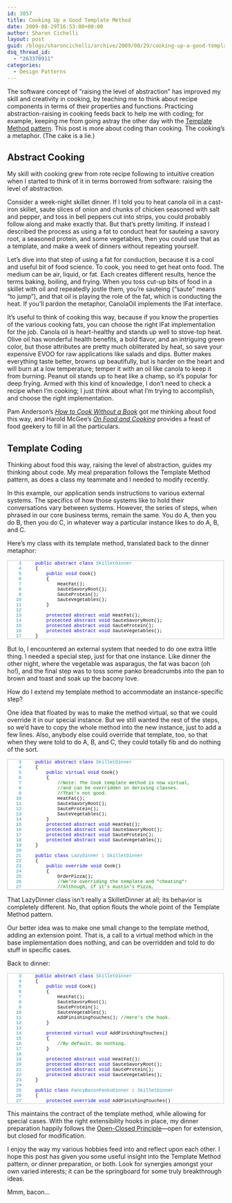 ```yaml
---
id: 3857
title: Cooking Up a Good Template Method
date: 2009-08-29T16:53:00+00:00
author: Sharon Cichelli
layout: post
guid: /blogs/sharoncichelli/archive/2009/08/29/cooking-up-a-good-template-method.aspx
dsq_thread_id:
  - "263370911"
categories:
  - Design Patterns
---
```

The software concept of &#8220;raising the level of abstraction&#8221; has improved my skill and creativity in cooking, by teaching me to think about recipe components in terms of their properties and functions. Practicing abstraction-raising in cooking feeds back to help me with coding; for example, keeping me from going astray the other day with the [Template Method pattern](http://en.wikipedia.org/wiki/Template_method_pattern). This post is more about coding than cooking. The cooking&#8217;s a metaphor. (The cake is a lie.)

## Abstract Cooking

My skill with cooking grew from rote recipe following to intuitive creation when I started to think of it in terms borrowed from software: raising the level of abstraction.

Consider a week-night skillet dinner. If I told you to heat canola oil in a cast-iron skillet, saute slices of onion and chunks of chicken seasoned with salt and pepper, and toss in bell peppers cut into strips, you could probably follow along and make exactly that. But that&#8217;s pretty limiting. If instead I described the process as using a fat to conduct heat for sauteing a savory root, a seasoned protein, and some vegetables, then you could use that as a template, and make a week of dinners without repeating yourself.

Let&#8217;s dive into that step of using a fat for conduction, because it is a cool and useful bit of food science. To cook, you need to get heat onto food. The medium can be air, liquid, or fat. Each creates different results, hence the terms baking, boiling, and frying. When you toss cut-up bits of food in a skillet with oil and repeatedly jostle them, you&#8217;re sauteing (&#8220;saute&#8221; means &#8220;to jump&#8221;), and that oil is playing the role of the fat, which is conducting the heat. If you&#8217;ll pardon the metaphor, CanolaOil implements the IFat interface.

It&#8217;s useful to think of cooking this way, because if you know the properties of the various cooking fats, you can choose the right IFat implementation for the job. Canola oil is heart-healthy and stands up well to stove-top heat. Olive oil has wonderful health benefits, a bold flavor, and an intriguing green color, but those attributes are pretty much obliterated by heat, so save your expensive EVOO for raw applications like salads and dips. Butter makes everything taste better, browns up beautifully, but is harder on the heart and will burn at a low temperature; temper it with an oil like canola to keep it from burning. Peanut oil stands up to heat like a champ, so it&#8217;s popular for deep frying. Armed with this kind of knowledge, I don&#8217;t need to check a recipe when I&#8217;m cooking; I just think about what I&#8217;m trying to accomplish, and choose the right implementation.

Pam Anderson&#8217;s [_How to Cook Without a Book_](http://www.librarything.com/work/67701) got me thinking about food this way, and Harold McGee&#8217;s [_On Food and Cooking_](http://www.librarything.com/work/44636) provides a feast of food geekery to fill in all the particulars.

## Template Coding

Thinking about food this way, raising the level of abstraction, guides my thinking about code. My meal preparation follows the Template Method pattern, as does a class my teammate and I needed to modify recently.

In this example, our application sends instructions to various external systems. The specifics of how those systems like to hold their conversations vary between systems. However, the series of steps, when phrased in our core business terms, remain the same. You do A, then you do B, then you do C, in whatever way a particular instance likes to do A, B, and C.

Here&#8217;s my class with its template method, translated back to the dinner metaphor:

<div style="border: 1px solid #ccc;font-family: Courier New;font-size: 8pt;color: black;background: white;width: 500px">
  <p style="margin: 0px">
    <span style="color: #2b91af">&nbsp;&nbsp;&nbsp;&nbsp;3</span>&nbsp;&nbsp; &nbsp; <span style="color: blue">public</span> <span style="color: blue">abstract</span> <span style="color: blue">class</span> <span style="color: #2b91af">SkilletDinner</span>
  </p>
  
  <p style="margin: 0px">
    <span style="color: #2b91af">&nbsp;&nbsp;&nbsp;&nbsp;4</span>&nbsp;&nbsp; &nbsp; {
  </p>
  
  <p style="margin: 0px">
    <span style="color: #2b91af">&nbsp;&nbsp;&nbsp;&nbsp;5</span>&nbsp;&nbsp; &nbsp; &nbsp; &nbsp; <span style="color: blue">public</span> <span style="color: blue">void</span> Cook()
  </p>
  
  <p style="margin: 0px">
    <span style="color: #2b91af">&nbsp;&nbsp;&nbsp;&nbsp;6</span>&nbsp;&nbsp; &nbsp; &nbsp; &nbsp; {
  </p>
  
  <p style="margin: 0px">
    <span style="color: #2b91af">&nbsp;&nbsp;&nbsp;&nbsp;7</span>&nbsp;&nbsp; &nbsp; &nbsp; &nbsp; &nbsp; &nbsp; HeatFat();
  </p>
  
  <p style="margin: 0px">
    <span style="color: #2b91af">&nbsp;&nbsp;&nbsp;&nbsp;8</span>&nbsp;&nbsp; &nbsp; &nbsp; &nbsp; &nbsp; &nbsp; SauteSavoryRoot();
  </p>
  
  <p style="margin: 0px">
    <span style="color: #2b91af">&nbsp;&nbsp;&nbsp;&nbsp;9</span>&nbsp;&nbsp; &nbsp; &nbsp; &nbsp; &nbsp; &nbsp; SauteProtein();
  </p>
  
  <p style="margin: 0px">
    <span style="color: #2b91af">&nbsp;&nbsp;&nbsp;10</span>&nbsp;&nbsp; &nbsp; &nbsp; &nbsp; &nbsp; &nbsp; SauteVegetables();
  </p>
  
  <p style="margin: 0px">
    <span style="color: #2b91af">&nbsp;&nbsp;&nbsp;11</span>&nbsp;&nbsp; &nbsp; &nbsp; &nbsp; }
  </p>
  
  <p style="margin: 0px">
    <span style="color: #2b91af">&nbsp;&nbsp;&nbsp;12</span>&nbsp;
  </p>
  
  <p style="margin: 0px">
    <span style="color: #2b91af">&nbsp;&nbsp;&nbsp;13</span>&nbsp;&nbsp; &nbsp; &nbsp; &nbsp; <span style="color: blue">protected</span> <span style="color: blue">abstract</span> <span style="color: blue">void</span> HeatFat();
  </p>
  
  <p style="margin: 0px">
    <span style="color: #2b91af">&nbsp;&nbsp;&nbsp;14</span>&nbsp;&nbsp; &nbsp; &nbsp; &nbsp; <span style="color: blue">protected</span> <span style="color: blue">abstract</span> <span style="color: blue">void</span> SauteSavoryRoot();
  </p>
  
  <p style="margin: 0px">
    <span style="color: #2b91af">&nbsp;&nbsp;&nbsp;15</span>&nbsp;&nbsp; &nbsp; &nbsp; &nbsp; <span style="color: blue">protected</span> <span style="color: blue">abstract</span> <span style="color: blue">void</span> SauteProtein();
  </p>
  
  <p style="margin: 0px">
    <span style="color: #2b91af">&nbsp;&nbsp;&nbsp;16</span>&nbsp;&nbsp; &nbsp; &nbsp; &nbsp; <span style="color: blue">protected</span> <span style="color: blue">abstract</span> <span style="color: blue">void</span> SauteVegetables();
  </p>
  
  <p style="margin: 0px">
    <span style="color: #2b91af">&nbsp;&nbsp;&nbsp;17</span>&nbsp;&nbsp; &nbsp; }
  </p>
</div>

But lo, I encountered an external system that needed to do one extra little thing. I needed a special step, just for that one instance. Like dinner the other night, where the vegetable was asparagus, the fat was bacon (oh ho!), and the final step was to toss some panko breadcrumbs into the pan to brown and toast and soak up the bacony love.

How do I extend my template method to accommodate an instance-specific step?

One idea that floated by was to make the method virtual, so that we could override it in our special instance. But we still wanted the rest of the steps, so we&#8217;d have to copy the whole method into the new instance, just to add a few lines. Also, anybody else could override that template, too, so that when they were told to do A, B, and C, they could totally fib and do nothing of the sort.

<div style="border: 1px solid #ccc;font-family: Courier New;font-size: 8pt;color: black;background: white;overflow: auto;height: 300px;width: 500px">
  <p style="margin: 0px">
    <span style="color: #2b91af">&nbsp;&nbsp;&nbsp;&nbsp;3</span>&nbsp;&nbsp; &nbsp; <span style="color: blue">public</span> <span style="color: blue">abstract</span> <span style="color: blue">class</span> <span style="color: #2b91af">SkilletDinner</span>
  </p>
  
  <p style="margin: 0px">
    <span style="color: #2b91af">&nbsp;&nbsp;&nbsp;&nbsp;4</span>&nbsp;&nbsp; &nbsp; {
  </p>
  
  <p style="margin: 0px">
    <span style="color: #2b91af">&nbsp;&nbsp;&nbsp;&nbsp;5</span>&nbsp;&nbsp; &nbsp; &nbsp; &nbsp; <span style="color: blue">public</span> <span style="color: blue">virtual</span> <span style="color: blue">void</span> Cook()
  </p>
  
  <p style="margin: 0px">
    <span style="color: #2b91af">&nbsp;&nbsp;&nbsp;&nbsp;6</span>&nbsp;&nbsp; &nbsp; &nbsp; &nbsp; {
  </p>
  
  <p style="margin: 0px">
    <span style="color: #2b91af">&nbsp;&nbsp;&nbsp;&nbsp;7</span>&nbsp;&nbsp; &nbsp; &nbsp; &nbsp; &nbsp; &nbsp; <span style="color: green">//Note: The Cook template method is now virtual,</span>
  </p>
  
  <p style="margin: 0px">
    <span style="color: #2b91af">&nbsp;&nbsp;&nbsp;&nbsp;8</span>&nbsp;&nbsp; &nbsp; &nbsp; &nbsp; &nbsp; &nbsp; <span style="color: green">//and can be overridden in deriving classes. </span>
  </p>
  
  <p style="margin: 0px">
    <span style="color: #2b91af">&nbsp;&nbsp;&nbsp;&nbsp;9</span>&nbsp;&nbsp; &nbsp; &nbsp; &nbsp; &nbsp; &nbsp; <span style="color: green">//That&#8217;s not good.</span>
  </p>
  
  <p style="margin: 0px">
    <span style="color: #2b91af">&nbsp;&nbsp;&nbsp;10</span>&nbsp;&nbsp; &nbsp; &nbsp; &nbsp; &nbsp; &nbsp; HeatFat();
  </p>
  
  <p style="margin: 0px">
    <span style="color: #2b91af">&nbsp;&nbsp;&nbsp;11</span>&nbsp;&nbsp; &nbsp; &nbsp; &nbsp; &nbsp; &nbsp; SauteSavoryRoot();
  </p>
  
  <p style="margin: 0px">
    <span style="color: #2b91af">&nbsp;&nbsp;&nbsp;12</span>&nbsp;&nbsp; &nbsp; &nbsp; &nbsp; &nbsp; &nbsp; SauteProtein();
  </p>
  
  <p style="margin: 0px">
    <span style="color: #2b91af">&nbsp;&nbsp;&nbsp;13</span>&nbsp;&nbsp; &nbsp; &nbsp; &nbsp; &nbsp; &nbsp; SauteVegetables();
  </p>
  
  <p style="margin: 0px">
    <span style="color: #2b91af">&nbsp;&nbsp;&nbsp;14</span>&nbsp;&nbsp; &nbsp; &nbsp; &nbsp; }
  </p>
  
  <p style="margin: 0px">
    <span style="color: #2b91af">&nbsp;&nbsp;&nbsp;15</span>&nbsp;&nbsp; &nbsp; &nbsp; &nbsp; <span style="color: blue">protected</span> <span style="color: blue">abstract</span> <span style="color: blue">void</span> HeatFat();
  </p>
  
  <p style="margin: 0px">
    <span style="color: #2b91af">&nbsp;&nbsp;&nbsp;16</span>&nbsp;&nbsp; &nbsp; &nbsp; &nbsp; <span style="color: blue">protected</span> <span style="color: blue">abstract</span> <span style="color: blue">void</span> SauteSavoryRoot();
  </p>
  
  <p style="margin: 0px">
    <span style="color: #2b91af">&nbsp;&nbsp;&nbsp;17</span>&nbsp;&nbsp; &nbsp; &nbsp; &nbsp; <span style="color: blue">protected</span> <span style="color: blue">abstract</span> <span style="color: blue">void</span> SauteProtein();
  </p>
  
  <p style="margin: 0px">
    <span style="color: #2b91af">&nbsp;&nbsp;&nbsp;18</span>&nbsp;&nbsp; &nbsp; &nbsp; &nbsp; <span style="color: blue">protected</span> <span style="color: blue">abstract</span> <span style="color: blue">void</span> SauteVegetables();
  </p>
  
  <p style="margin: 0px">
    <span style="color: #2b91af">&nbsp;&nbsp;&nbsp;19</span>&nbsp;&nbsp; &nbsp; }
  </p>
  
  <p style="margin: 0px">
    <span style="color: #2b91af">&nbsp;&nbsp;&nbsp;20</span>&nbsp;
  </p>
  
  <p style="margin: 0px">
    <span style="color: #2b91af">&nbsp;&nbsp;&nbsp;21</span>&nbsp;&nbsp; &nbsp; <span style="color: blue">public</span> <span style="color: blue">class</span> <span style="color: #2b91af">LazyDinner</span> : <span style="color: #2b91af">SkilletDinner</span>
  </p>
  
  <p style="margin: 0px">
    <span style="color: #2b91af">&nbsp;&nbsp;&nbsp;22</span>&nbsp;&nbsp; &nbsp; {
  </p>
  
  <p style="margin: 0px">
    <span style="color: #2b91af">&nbsp;&nbsp;&nbsp;23</span>&nbsp;&nbsp; &nbsp; &nbsp; &nbsp; <span style="color: blue">public</span> <span style="color: blue">override</span> <span style="color: blue">void</span> Cook()
  </p>
  
  <p style="margin: 0px">
    <span style="color: #2b91af">&nbsp;&nbsp;&nbsp;24</span>&nbsp;&nbsp; &nbsp; &nbsp; &nbsp; {
  </p>
  
  <p style="margin: 0px">
    <span style="color: #2b91af">&nbsp;&nbsp;&nbsp;25</span>&nbsp;&nbsp; &nbsp; &nbsp; &nbsp; &nbsp; &nbsp; OrderPizza();
  </p>
  
  <p style="margin: 0px">
    <span style="color: #2b91af">&nbsp;&nbsp;&nbsp;26</span>&nbsp;&nbsp; &nbsp; &nbsp; &nbsp; &nbsp; &nbsp; <span style="color: green">//We&#8217;re overriding the template and *cheating*!</span>
  </p>
  
  <p style="margin: 0px">
    <span style="color: #2b91af">&nbsp;&nbsp;&nbsp;27</span>&nbsp;&nbsp; &nbsp; &nbsp; &nbsp; &nbsp; &nbsp; <span style="color: green">//Although, if it&#8217;s Austin&#8217;s Pizza, </span>
  </p>
  
  <p style="margin: 0px">
    <span style="color: #2b91af">&nbsp;&nbsp;&nbsp;28</span>&nbsp;&nbsp; &nbsp; &nbsp; &nbsp; &nbsp; &nbsp; <span style="color: green">//maybe that&#8217;s okay&#8230;</span>
  </p>
  
  <p style="margin: 0px">
    <span style="color: #2b91af">&nbsp;&nbsp;&nbsp;29</span>&nbsp;&nbsp; &nbsp; &nbsp; &nbsp; }
  </p>
  
  <p style="margin: 0px">
    <span style="color: #2b91af">&nbsp;&nbsp;&nbsp;30</span>&nbsp;
  </p>
  
  <p style="margin: 0px">
    <span style="color: #2b91af">&nbsp;&nbsp;&nbsp;31</span>&nbsp;&nbsp; &nbsp; &nbsp; &nbsp; <span style="color: blue">private</span> <span style="color: blue">void</span> OrderPizza()
  </p>
  
  <p style="margin: 0px">
    <span style="color: #2b91af">&nbsp;&nbsp;&nbsp;32</span>&nbsp;&nbsp; &nbsp; &nbsp; &nbsp; {
  </p>
  
  <p style="margin: 0px">
    <span style="color: #2b91af">&nbsp;&nbsp;&nbsp;33</span>&nbsp;&nbsp; &nbsp; &nbsp; &nbsp; &nbsp; &nbsp; <span style="color: green">//With extra garlic!</span>
  </p>
  
  <p style="margin: 0px">
    <span style="color: #2b91af">&nbsp;&nbsp;&nbsp;34</span>&nbsp;&nbsp; &nbsp; &nbsp; &nbsp; }
  </p>
  
  <p style="margin: 0px">
    <span style="color: #2b91af">&nbsp;&nbsp;&nbsp;35</span>&nbsp;
  </p>
  
  <p style="margin: 0px">
    <span style="color: #2b91af">&nbsp;&nbsp;&nbsp;36</span>&nbsp;&nbsp; &nbsp; &nbsp; &nbsp; <span style="color: blue">protected</span> <span style="color: blue">override</span> <span style="color: blue">void</span> HeatFat() { }
  </p>
  
  <p style="margin: 0px">
    <span style="color: #2b91af">&nbsp;&nbsp;&nbsp;37</span>&nbsp;&nbsp; &nbsp; &nbsp; &nbsp; <span style="color: blue">protected</span> <span style="color: blue">override</span> <span style="color: blue">void</span> SauteSavoryRoot() { }
  </p>
  
  <p style="margin: 0px">
    <span style="color: #2b91af">&nbsp;&nbsp;&nbsp;38</span>&nbsp;&nbsp; &nbsp; &nbsp; &nbsp; <span style="color: blue">protected</span> <span style="color: blue">override</span> <span style="color: blue">void</span> SauteProtein() { }
  </p>
  
  <p style="margin: 0px">
    <span style="color: #2b91af">&nbsp;&nbsp;&nbsp;39</span>&nbsp;&nbsp; &nbsp; &nbsp; &nbsp; <span style="color: blue">protected</span> <span style="color: blue">override</span> <span style="color: blue">void</span> SauteVegetables() { }
  </p>
  
  <p style="margin: 0px">
    <span style="color: #2b91af">&nbsp;&nbsp;&nbsp;40</span>&nbsp;&nbsp; &nbsp; }
  </p>
</div>

That LazyDinner class isn&#8217;t really a SkilletDinner at all; its behavior is completely different. No, that option flouts the whole point of the Template Method pattern.

Our better idea was to make one small change to the template method, adding an extension point. That is, a call to a virtual method which in the base implementation does nothing, and can be overridden and told to do stuff in specific cases.

Back to dinner:

<div style="border: 1px solid #ccc;font-family: Courier New;font-size: 8pt;color: black;background: white;overflow: auto;height: 300px;width: 500px">
  <p style="margin: 0px">
    <span style="color: #2b91af">&nbsp;&nbsp;&nbsp;&nbsp;3</span>&nbsp;&nbsp; &nbsp; <span style="color: blue">public</span> <span style="color: blue">abstract</span> <span style="color: blue">class</span> <span style="color: #2b91af">SkilletDinner</span>
  </p>
  
  <p style="margin: 0px">
    <span style="color: #2b91af">&nbsp;&nbsp;&nbsp;&nbsp;4</span>&nbsp;&nbsp; &nbsp; {
  </p>
  
  <p style="margin: 0px">
    <span style="color: #2b91af">&nbsp;&nbsp;&nbsp;&nbsp;5</span>&nbsp;&nbsp; &nbsp; &nbsp; &nbsp; <span style="color: blue">public</span> <span style="color: blue">void</span> Cook()
  </p>
  
  <p style="margin: 0px">
    <span style="color: #2b91af">&nbsp;&nbsp;&nbsp;&nbsp;6</span>&nbsp;&nbsp; &nbsp; &nbsp; &nbsp; {
  </p>
  
  <p style="margin: 0px">
    <span style="color: #2b91af">&nbsp;&nbsp;&nbsp;&nbsp;7</span>&nbsp;&nbsp; &nbsp; &nbsp; &nbsp; &nbsp; &nbsp; HeatFat();
  </p>
  
  <p style="margin: 0px">
    <span style="color: #2b91af">&nbsp;&nbsp;&nbsp;&nbsp;8</span>&nbsp;&nbsp; &nbsp; &nbsp; &nbsp; &nbsp; &nbsp; SauteSavoryRoot();
  </p>
  
  <p style="margin: 0px">
    <span style="color: #2b91af">&nbsp;&nbsp;&nbsp;&nbsp;9</span>&nbsp;&nbsp; &nbsp; &nbsp; &nbsp; &nbsp; &nbsp; SauteProtein();
  </p>
  
  <p style="margin: 0px">
    <span style="color: #2b91af">&nbsp;&nbsp;&nbsp;10</span>&nbsp;&nbsp; &nbsp; &nbsp; &nbsp; &nbsp; &nbsp; SauteVegetables();
  </p>
  
  <p style="margin: 0px">
    <span style="color: #2b91af">&nbsp;&nbsp;&nbsp;11</span>&nbsp;&nbsp; &nbsp; &nbsp; &nbsp; &nbsp; &nbsp; AddFinishingTouches(); <span style="color: green">//Here&#8217;s the hook.</span>
  </p>
  
  <p style="margin: 0px">
    <span style="color: #2b91af">&nbsp;&nbsp;&nbsp;12</span>&nbsp;&nbsp; &nbsp; &nbsp; &nbsp; }
  </p>
  
  <p style="margin: 0px">
    <span style="color: #2b91af">&nbsp;&nbsp;&nbsp;13</span>&nbsp;
  </p>
  
  <p style="margin: 0px">
    <span style="color: #2b91af">&nbsp;&nbsp;&nbsp;14</span>&nbsp;&nbsp; &nbsp; &nbsp; &nbsp; <span style="color: blue">protected</span> <span style="color: blue">virtual</span> <span style="color: blue">void</span> AddFinishingTouches()
  </p>
  
  <p style="margin: 0px">
    <span style="color: #2b91af">&nbsp;&nbsp;&nbsp;15</span>&nbsp;&nbsp; &nbsp; &nbsp; &nbsp; {
  </p>
  
  <p style="margin: 0px">
    <span style="color: #2b91af">&nbsp;&nbsp;&nbsp;16</span>&nbsp;&nbsp; &nbsp; &nbsp; &nbsp; &nbsp; &nbsp; <span style="color: green">//By default, do nothing.</span>
  </p>
  
  <p style="margin: 0px">
    <span style="color: #2b91af">&nbsp;&nbsp;&nbsp;17</span>&nbsp;&nbsp; &nbsp; &nbsp; &nbsp; }
  </p>
  
  <p style="margin: 0px">
    <span style="color: #2b91af">&nbsp;&nbsp;&nbsp;18</span>&nbsp;
  </p>
  
  <p style="margin: 0px">
    <span style="color: #2b91af">&nbsp;&nbsp;&nbsp;19</span>&nbsp;&nbsp; &nbsp; &nbsp; &nbsp; <span style="color: blue">protected</span> <span style="color: blue">abstract</span> <span style="color: blue">void</span> HeatFat();
  </p>
  
  <p style="margin: 0px">
    <span style="color: #2b91af">&nbsp;&nbsp;&nbsp;20</span>&nbsp;&nbsp; &nbsp; &nbsp; &nbsp; <span style="color: blue">protected</span> <span style="color: blue">abstract</span> <span style="color: blue">void</span> SauteSavoryRoot();
  </p>
  
  <p style="margin: 0px">
    <span style="color: #2b91af">&nbsp;&nbsp;&nbsp;21</span>&nbsp;&nbsp; &nbsp; &nbsp; &nbsp; <span style="color: blue">protected</span> <span style="color: blue">abstract</span> <span style="color: blue">void</span> SauteProtein();
  </p>
  
  <p style="margin: 0px">
    <span style="color: #2b91af">&nbsp;&nbsp;&nbsp;22</span>&nbsp;&nbsp; &nbsp; &nbsp; &nbsp; <span style="color: blue">protected</span> <span style="color: blue">abstract</span> <span style="color: blue">void</span> SauteVegetables();
  </p>
  
  <p style="margin: 0px">
    <span style="color: #2b91af">&nbsp;&nbsp;&nbsp;23</span>&nbsp;&nbsp; &nbsp; }
  </p>
  
  <p style="margin: 0px">
    <span style="color: #2b91af">&nbsp;&nbsp;&nbsp;24</span>&nbsp;
  </p>
  
  <p style="margin: 0px">
    <span style="color: #2b91af">&nbsp;&nbsp;&nbsp;25</span>&nbsp;&nbsp; &nbsp; <span style="color: blue">public</span> <span style="color: blue">class</span> <span style="color: #2b91af">FancyBaconPankoDinner</span> : <span style="color: #2b91af">SkilletDinner</span>
  </p>
  
  <p style="margin: 0px">
    <span style="color: #2b91af">&nbsp;&nbsp;&nbsp;26</span>&nbsp;&nbsp; &nbsp; {
  </p>
  
  <p style="margin: 0px">
    <span style="color: #2b91af">&nbsp;&nbsp;&nbsp;27</span>&nbsp;&nbsp; &nbsp; &nbsp; &nbsp; <span style="color: blue">protected</span> <span style="color: blue">override</span> <span style="color: blue">void</span> AddFinishingTouches()
  </p>
  
  <p style="margin: 0px">
    <span style="color: #2b91af">&nbsp;&nbsp;&nbsp;28</span>&nbsp;&nbsp; &nbsp; &nbsp; &nbsp; {
  </p>
  
  <p style="margin: 0px">
    <span style="color: #2b91af">&nbsp;&nbsp;&nbsp;29</span>&nbsp;&nbsp; &nbsp; &nbsp; &nbsp; &nbsp; &nbsp; <span style="color: green">//In this case, override this extensibility hook:</span>
  </p>
  
  <p style="margin: 0px">
    <span style="color: #2b91af">&nbsp;&nbsp;&nbsp;30</span>&nbsp;&nbsp; &nbsp; &nbsp; &nbsp; &nbsp; &nbsp; ToastBreadcrumbs();
  </p>
  
  <p style="margin: 0px">
    <span style="color: #2b91af">&nbsp;&nbsp;&nbsp;31</span>&nbsp;&nbsp; &nbsp; &nbsp; &nbsp; }
  </p>
  
  <p style="margin: 0px">
    <span style="color: #2b91af">&nbsp;&nbsp;&nbsp;32</span>&nbsp;
  </p>
  
  <p style="margin: 0px">
    <span style="color: #2b91af">&nbsp;&nbsp;&nbsp;33</span>&nbsp;&nbsp; &nbsp; &nbsp; &nbsp; <span style="color: blue">private</span> <span style="color: blue">void</span> ToastBreadcrumbs()
  </p>
  
  <p style="margin: 0px">
    <span style="color: #2b91af">&nbsp;&nbsp;&nbsp;34</span>&nbsp;&nbsp; &nbsp; &nbsp; &nbsp; {
  </p>
  
  <p style="margin: 0px">
    <span style="color: #2b91af">&nbsp;&nbsp;&nbsp;35</span>&nbsp;&nbsp; &nbsp; &nbsp; &nbsp; &nbsp; &nbsp; <span style="color: green">//Toss in the bacon fat; keep &#8217;em moving.</span>
  </p>
  
  <p style="margin: 0px">
    <span style="color: #2b91af">&nbsp;&nbsp;&nbsp;36</span>&nbsp;&nbsp; &nbsp; &nbsp; &nbsp; }
  </p>
  
  <p style="margin: 0px">
    <span style="color: #2b91af">&nbsp;&nbsp;&nbsp;37</span>&nbsp;
  </p>
  
  <p style="margin: 0px">
    <span style="color: #2b91af">&nbsp;&nbsp;&nbsp;38</span>&nbsp;&nbsp; &nbsp; &nbsp; &nbsp; <span style="color: blue">protected</span> <span style="color: blue">override</span> <span style="color: blue">void</span> HeatFat()
  </p>
  
  <p style="margin: 0px">
    <span style="color: #2b91af">&nbsp;&nbsp;&nbsp;39</span>&nbsp;&nbsp; &nbsp; &nbsp; &nbsp; {
  </p>
  
  <p style="margin: 0px">
    <span style="color: #2b91af">&nbsp;&nbsp;&nbsp;40</span>&nbsp;&nbsp; &nbsp; &nbsp; &nbsp; &nbsp; &nbsp; <span style="color: green">//Cook bacon, set aside, drain off some fat.</span>
  </p>
  
  <p style="margin: 0px">
    <span style="color: #2b91af">&nbsp;&nbsp;&nbsp;41</span>&nbsp;&nbsp; &nbsp; &nbsp; &nbsp; }
  </p>
  
  <p style="margin: 0px">
    <span style="color: #2b91af">&nbsp;&nbsp;&nbsp;42</span>&nbsp;
  </p>
  
  <p style="margin: 0px">
    <span style="color: #2b91af">&nbsp;&nbsp;&nbsp;43</span>&nbsp;&nbsp; &nbsp; &nbsp; &nbsp; <span style="color: blue">protected</span> <span style="color: blue">override</span> <span style="color: blue">void</span> SauteSavoryRoot()
  </p>
  
  <p style="margin: 0px">
    <span style="color: #2b91af">&nbsp;&nbsp;&nbsp;44</span>&nbsp;&nbsp; &nbsp; &nbsp; &nbsp; {
  </p>
  
  <p style="margin: 0px">
    <span style="color: #2b91af">&nbsp;&nbsp;&nbsp;45</span>&nbsp;&nbsp; &nbsp; &nbsp; &nbsp; &nbsp; &nbsp; <span style="color: green">//Minced garlic, until soft but before browning</span>
  </p>
  
  <p style="margin: 0px">
    <span style="color: #2b91af">&nbsp;&nbsp;&nbsp;46</span>&nbsp;&nbsp; &nbsp; &nbsp; &nbsp; }
  </p>
  
  <p style="margin: 0px">
    <span style="color: #2b91af">&nbsp;&nbsp;&nbsp;47</span>&nbsp;
  </p>
  
  <p style="margin: 0px">
    <span style="color: #2b91af">&nbsp;&nbsp;&nbsp;48</span>&nbsp;&nbsp; &nbsp; &nbsp; &nbsp; <span style="color: blue">protected</span> <span style="color: blue">override</span> <span style="color: blue">void</span> SauteProtein()
  </p>
  
  <p style="margin: 0px">
    <span style="color: #2b91af">&nbsp;&nbsp;&nbsp;49</span>&nbsp;&nbsp; &nbsp; &nbsp; &nbsp; {
  </p>
  
  <p style="margin: 0px">
    <span style="color: #2b91af">&nbsp;&nbsp;&nbsp;50</span>&nbsp;&nbsp; &nbsp; &nbsp; &nbsp; &nbsp; &nbsp; <span style="color: green">//How about&#8230; tofu that tastes like bacon?</span>
  </p>
  
  <p style="margin: 0px">
    <span style="color: #2b91af">&nbsp;&nbsp;&nbsp;51</span>&nbsp;&nbsp; &nbsp; &nbsp; &nbsp; }
  </p>
  
  <p style="margin: 0px">
    <span style="color: #2b91af">&nbsp;&nbsp;&nbsp;52</span>&nbsp;
  </p>
  
  <p style="margin: 0px">
    <span style="color: #2b91af">&nbsp;&nbsp;&nbsp;53</span>&nbsp;&nbsp; &nbsp; &nbsp; &nbsp; <span style="color: blue">protected</span> <span style="color: blue">override</span> <span style="color: blue">void</span> SauteVegetables()
  </p>
  
  <p style="margin: 0px">
    <span style="color: #2b91af">&nbsp;&nbsp;&nbsp;54</span>&nbsp;&nbsp; &nbsp; &nbsp; &nbsp; {
  </p>
  
  <p style="margin: 0px">
    <span style="color: #2b91af">&nbsp;&nbsp;&nbsp;55</span>&nbsp;&nbsp; &nbsp; &nbsp; &nbsp; &nbsp; &nbsp; <span style="color: green">//Asparagus, cut into sections. </span>
  </p>
  
  <p style="margin: 0px">
    <span style="color: #2b91af">&nbsp;&nbsp;&nbsp;56</span>&nbsp;&nbsp; &nbsp; &nbsp; &nbsp; &nbsp; &nbsp; <span style="color: green">//Make it bright green and a little crispy.</span>
  </p>
  
  <p style="margin: 0px">
    <span style="color: #2b91af">&nbsp;&nbsp;&nbsp;57</span>&nbsp;&nbsp; &nbsp; &nbsp; &nbsp; }
  </p>
  
  <p style="margin: 0px">
    <span style="color: #2b91af">&nbsp;&nbsp;&nbsp;58</span>&nbsp;&nbsp; &nbsp; }
  </p>
</div>

This maintains the contract of the template method, while allowing for special cases. With the right extensibility hooks in place, my dinner preparation happily follows the [Open-Closed Principle](/blogs/joe_ocampo/archive/2008/03/21/ptom-the-open-closed-principle.aspx)&mdash;open for extension, but closed for modification.

I enjoy the way my various hobbies feed into and reflect upon each other. I hope this post has given you some useful insight into the Template Method pattern, or dinner preparation, or both. Look for synergies amongst your own varied interests; it can be the springboard for some truly breakthrough ideas.

Mmm, bacon&#8230;